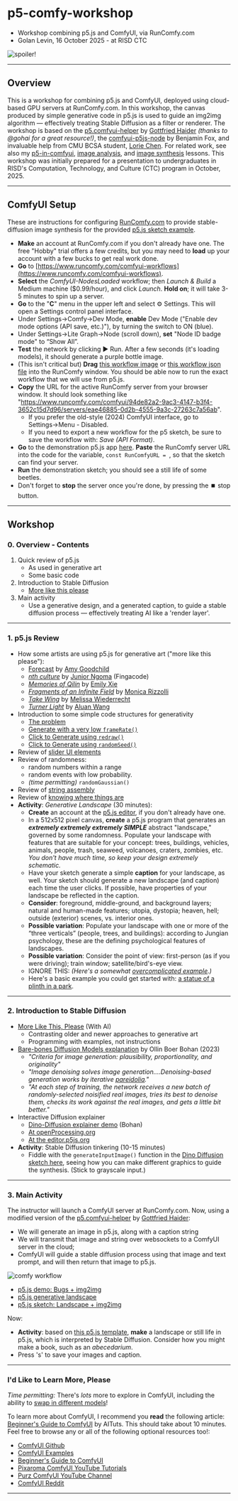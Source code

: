 # p5-comfy-workshop

* Workshop combining p5.js and ComfyUI, via RunComfy.com
* Golan Levin, 16 October 2025 - at RISD CTC

![spoiler!](img/screenshot.png)

---

## Overview

This is a workshop for combining p5.js and ComfyUI, deployed using cloud-based GPU servers at RunComfy.com. In this workshop, the canvas produced by simple generative code in p5.js is used to guide an img2img algorithm — effectively treating Stable Diffusion as a filter or renderer. The workshop is based on the [p5.comfyui-helper](https://github.com/gohai/p5.comfyui-helper) by [Gottfried Haider](https://github.com/gohai) *(thanks to @gohai for a great resource!)*, the [comfyui-p5js-node](https://github.com/tracerstar/comfyui-p5js-node) by Benjamin Fox, and invaluable help from CMU BCSA student, [Lorie Chen](https://github.com/ylchen333/p5.comfyui-helper/tree/main?tab=readme-ov-file). For related work, see also my [p5-in-comfyui](https://github.com/golanlevin/p5-in-comfyui), [image analysis](https://github.com/golanlevin/60-212/tree/main/lectures/comfy/image_analysis), and [image synthesis](https://github.com/golanlevin/60-212/tree/main/lectures/comfy/image_synthesis) lessons. This workshop was initially prepared for a presentation to undergraduates in RISD's Computation, Technology, and Culture (CTC) program in October, 2025. 

---

## ComfyUI Setup 

These are instructions for configuring [RunComfy.com](https://www.runcomfy.com/) to provide stable-diffusion image synthesis for the provided [p5.js sketch example](https://editor.p5js.org/golan/sketches/hDteUa1V_). 

* **Make** an account at RunComfy.com if you don't already have one. The free "Hobby" trial offers a few credits, but you may need to **load** up your account with a few bucks to get real work done. 
* **Go** to [https://www.runcomfy.com/comfyui-workflows](https://www.runcomfy.com/comfyui-workflows).
* **Select** the *ComfyUI-NodesLoaded* workflow; then *Launch & Build* a Medium machine ($0.99/hour), and click *Launch*. **Hold on**; it will take 3-5 minutes to spin up a server.
* **Go** to the "**C**" menu in the upper left and select ⚙️ Settings. This will open a Settings control panel interface. 
* Under Settings→Comfy→Dev Mode, **enable** Dev Mode ("Enable dev mode options (API save, etc.)"), by turning the switch to ON (blue).
* Under Settings→Lite Graph→Node (scroll down), **set** "Node ID badge mode" to “Show All”.
* **Test** the network by clicking ▶️ Run. After a few seconds (it's loading models), it should generate a purple bottle image.
* (This isn't critical but) **Drag** [this workflow image](comfy/workflow_img2img_image.png) or [this workflow json file](comfy/workflow_img2img_api.json) into the RunComfy window. You should be able now to run the exact workflow that we will use from p5.js.
* **Copy** the URL for the active RunComfy server from your browser window. It should look something like "https://www.runcomfy.com/comfyui/94de82a2-9ac3-4147-b3f4-3652c15d7d96/servers/eae46885-0d2b-4555-9a3c-27263c7a56ab".
	* If you prefer the old-style (2024) ComfyUI interface, go to Settings→Menu - Disabled.
	* If you need to export a new workflow for the p5 sketch, be sure to save the workflow with: *Save (API Format)*.
* **Go** to the demonstration p5.js app [here](https://editor.p5js.org/golan/sketches/hDteUa1V_). **Paste** the RunComfy server URL into the code for the variable, `const RunComfyURL = `, so that the sketch can find your server. 
* **Run** the demonstration sketch; you should see a still life of some beetles.
* Don't forget to **stop** the server once you're done, by pressing the ⏹️ stop button.

---

## Workshop

### 0. Overview - Contents

1. Quick review of p5.js
 	* As used in generative art
 	* Some basic code
2. Introduction to Stable Diffusion
	* [More like this please](https://github.com/golanlevin/lectures/blob/master/lecture_cnns_and_gans/more-like-this-please.md)
3. Main activity
	* Use a generative design, and a generated caption, to guide a stable diffusion process — effectively treating AI like a 'render layer'. 

---

### 1. p5.js Review

* How some artists are using p5.js for generative art ("more like this please"):
  * [Forecast](https://www.fxhash.xyz/project/forecast) by [Amy Goodchild](https://www.amygoodchild.com/about)
  * [*nth culture*](https://deca.art/collection/nth-culture-by-fingacode) by [Junior Ngoma](https://www.youtube.com/watch?v=2Lero3In5uc) (Fingacode)
  * [*Memories of Qilin*](https://www.artblocks.io/collection/memories-of-qilin-by-emily-xie) by [Emily Xie](https://emilyxie.art/about)
  * [*Fragments of an Infinite Field*](https://www.artblocks.io/collection/fragments-of-an-infinite-field-by-monica-rizzolli) by [Monica Rizzolli](https://monicarizzolli.io/)
  * [*Take Wing*](https://www.fxhash.xyz/project/take-wing) by [Melissa Wiederrecht](https://melissawiederrecht.com/about)
  * [*Turner Light*](https://www.fxhash.xyz/generative/slug/turner-light) by [Aluan Wang](https://aluanwang.com/)
* Introduction to some simple code structures for generativity
  * [The problem](https://editor.p5js.org/golan/sketches/q5z3EFQ31)
  * [Generate with a very low `frameRate()`](https://editor.p5js.org/golan/sketches/xkcseJy0d)
  * [Click to Generate using `redraw()`](https://editor.p5js.org/golan/sketches/njx4cWSRf)
  * [Click to Generate using `randomSeed()`](https://editor.p5js.org/golan/sketches/HmynAX3EA)
* Review of [slider UI elements](https://editor.p5js.org/golan/sketches/f0RthyKYM)
* Review of randomness: 
 	* random numbers within a range
 	* random events with low probability.
 	* *(time permitting)* `randomGaussian()` 
* Review of [string assembly](https://editor.p5js.org/golan/sketches/PP_Emgakj)
* Review of [knowing where things are](https://editor.p5js.org/golan/sketches/JFlu4PaxE)
* **Activity**: *Generative Landscape* (30 minutes):
	* **Create** an account at the [p5.js editor](https://editor.p5js.org/), if you don't already have one.
	* In a 512x512 pixel canvas, **create** a p5.js program that generates an ***extremely extremely extremely SIMPLE*** abstract "landscape," governed by some randomness. Populate your landscape with features that are suitable for your concept: trees, buildings, vehicles, animals, people, trash, seaweed, volcanoes, craters, zombies, etc. *You don't have much time, so keep your design extremely schematic.*
	* Have your sketch generate a simple **caption** for your landscape, as well. Your sketch should generate a new landscape (and caption) each time the user clicks. If possible, have properties of your landscape be reflected in the caption.
	* **Consider**: foreground, middle-ground, and background layers; natural and human-made features; utopia, dystopia; heaven, hell; outside (exterior) scenes, vs. interior ones.
	* **Possible variation**: Populate your landscape with one or more of the “three verticals” (people, trees, and buildings): according to Jungian psychology, these are the defining psychological features of landscapes.
	* **Possible variation**: Consider the point of view: first-person (as if you were driving); train window; satellite/bird's-eye view.
	* IGNORE THIS: *(Here's a somewhat [overcomplicated example](https://editor.p5js.org/golan/sketches/Vzn7OHiwI).)*
	* Here's a basic example you could get started with: [a statue of a plinth in a park](https://editor.p5js.org/golan/sketches/0wCeQcItc). 


---

### 2. Introduction to Stable Diffusion

* [More Like This, Please](https://github.com/golanlevin/lectures/blob/master/lecture_cnns_and_gans/more-like-this-please.md) (With AI)
	* Contrasting older and newer approaches to generative art
	* Programming with examples, not instructions
* [Bare-bones Diffusion Models explanation](https://madebyoll.in/posts/dino_diffusion/) by Ollin Boer Bohan (2023)
	* *"Criteria for image generation: plausibility, proportionality, and originality"*
	* *"Image denoising solves image generation....Denoising-based generation works by iterative [pareidolia](img/pareidolia.png)."*
	* *"At each step of training, the network receives a new batch of randomly-selected noisified real images, tries its best to denoise them, checks its work against the real images, and gets a little bit better."*
* Interactive Diffusion explainer
	* [Dino-Diffusion explainer demo](https://madebyoll.in/posts/dino_diffusion/demo/) (Bohan)
	* [At openProcessing.org](https://openprocessing.org/sketch/2321795)
	* [At the editor.p5js.org](https://editor.p5js.org/golan/sketches/LeAHAOHgZ)
* **Activity**: Stable Diffusion tinkering (10-15 minutes)
	* Fiddle with the `generateInputImage()` function in the [Dino Diffusion sketch here](https://editor.p5js.org/golan/sketches/LeAHAOHgZ), seeing how you can make different graphics to guide the synthesis. (Stick to grayscale input.)

--- 

### 3. Main Activity



The instructor will launch a ComfyUI server at RunComfy.com. Now, using a modified version of the [p5.comfyui-helper](https://github.com/gohai/p5.comfyui-helper) by [Gottfried Haider](https://github.com/gohai): 

* We will generate an image in p5.js, along with a caption string
* We will transmit that image and string over websockets to a ComfyUI server in the cloud; 
* ComfyUI will guide a stable diffusion process using that image and text prompt, and will then return that image to p5.js. 

![comfy workflow](comfy/workflow_img2img_image.png)

* [p5.js demo: Bugs + img2img](https://editor.p5js.org/golan/sketches/hDteUa1V_)
* [p5.js generative landscape](https://editor.p5js.org/golan/sketches/Vzn7OHiwI)
* [p5.js sketch: Landscape + img2img](https://editor.p5js.org/golan/sketches/mxIDsOjo0)

Now: 

* **Activity**: based on [this p5.js template](https://editor.p5js.org/golan/sketches/hDteUa1V_), **make** a landscape or still life in p5.js, which is interpreted by Stable Diffusion. Consider how you might make a book, such as an *abecedarium*.
* Press 's' to save your images and caption. 

---

### I'd Like to Learn More, Please

*Time permitting:* There's *lots* more to explore in ComfyUI, including the ability to [swap in different models](https://github.com/golanlevin/60-212/tree/main/lectures/comfy/image_synthesis#using-other-stable-diffusion-models)!

To learn more about ComfyUI, I recommend you **read** the following article: [Beginner's Guide to ComfyUI](https://aituts.com/comfyui/) by AITuts. This should take about 10 minutes. Feel free to browse any or all of the following optional resources too!: 

  * [ComfyUI Github](https://github.com/comfyanonymous/ComfyUI/blob/master/README.md)
  * [ComfyUI Examples](https://github.com/comfyanonymous/ComfyUI_examples)
  * [Beginner's Guide to ComfyUI](https://stable-diffusion-art.com/comfyui/)
  * [Pixaroma ComfyUI YouTube Tutorials](https://www.youtube.com/playlist?list=PL-pohOSaL8P9kLZP8tQ1K1QWdZEgwiBM0)
  * [Purz ComfyUI YouTube Channel](https://www.youtube.com/@PurzBeats)
  * [ComfyUI Reddit](https://www.reddit.com/r/comfyui/)

---